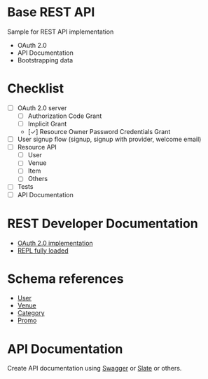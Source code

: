 
# Base REST API

Sample for REST API implementation

* OAuth 2.0
* API Documentation 
* Bootstrapping data

# Checklist

* [ ] OAuth 2.0 server
    * [ ] Authorization Code Grant
    * [ ] Implicit Grant
    * [✓] Resource Owner Password Credentials Grant
* [ ] User signup flow (signup, signup with provider, welcome email)
* [ ] Resource API
    * [ ] User
    * [ ] Venue
    * [ ] Item
    * [ ] Others
* [ ] Tests
* [ ] API Documentation

# REST Developer Documentation

* [OAuth 2.0 implementation](docs/oauth2.md)
* [REPL fully loaded](docs/repl.md)

# Schema references

* [User](docs/schema/user.md)
* [Venue](docs/schema/venue.md)
* [Category](docs/schema/category.md)
* [Promo](docs/schema/promo.md)

# API Documentation

Create API documentation using [Swagger](http://swagger.io/) or [Slate](https://github.com/tripit/slate) or others.

